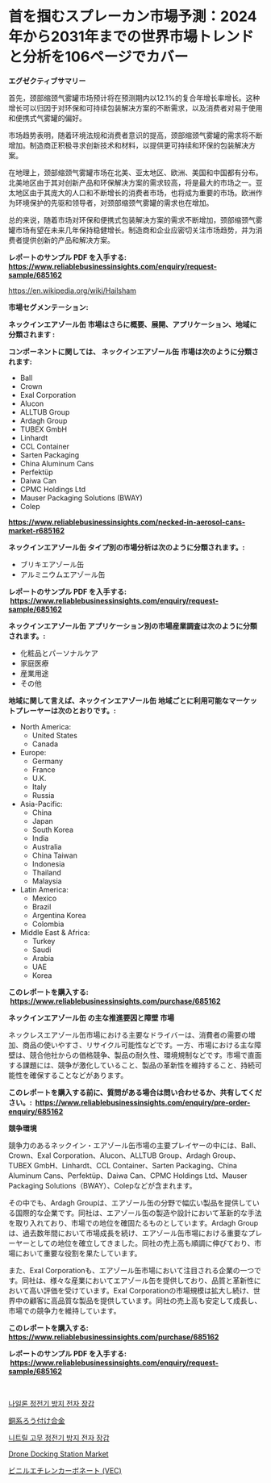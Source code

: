 <p><h1>首を掴むスプレーカン市場予測：2024年から2031年までの世界市場トレンドと分析を106ページでカバー</h1></p><p><strong>エグゼクティブサマリー</strong></p>
<p><p>首先，颈部缩颈气雾罐市场预计将在预测期内以12.1%的复合年增长率增长。这种增长可以归因于对环保和可持续包装解决方案的不断需求，以及消费者对易于使用和便携式气雾罐的偏好。</p><p>市场趋势表明，随着环境法规和消费者意识的提高，颈部缩颈气雾罐的需求将不断增加。制造商正积极寻求创新技术和材料，以提供更可持续和环保的包装解决方案。</p><p>在地理上，颈部缩颈气雾罐市场在北美、亚太地区、欧洲、美国和中国都有分布。北美地区由于其对创新产品和环保解决方案的需求较高，将是最大的市场之一。亚太地区由于其庞大的人口和不断增长的消费者市场，也将成为重要的市场。欧洲作为环境保护的先驱和领导者，对颈部缩颈气雾罐的需求也在增加。</p><p>总的来说，随着市场对环保和便携式包装解决方案的需求不断增加，颈部缩颈气雾罐市场有望在未来几年保持稳健增长。制造商和企业应密切关注市场趋势，并为消费者提供创新的产品和解决方案。</p></p>
<p><strong>レポートのサンプル PDF を入手する: <a href="https://www.reliablebusinessinsights.com/enquiry/request-sample/685162">https://www.reliablebusinessinsights.com/enquiry/request-sample/685162</a></strong></p>
<p><a href="https://en.wikipedia.org/wiki/Hailsham">https://en.wikipedia.org/wiki/Hailsham</a></p>
<p><strong>市場セグメンテーション:</strong></p>
<p><strong> ネックインエアゾール缶 市場はさらに概要、展開、アプリケーション、地域に分類されます :</strong></p>
<p><strong>コンポーネントに関しては、 ネックインエアゾール缶 市場は次のように分類されます: &nbsp;</strong></p>
<p><ul><li>Ball</li><li>Crown</li><li>Exal Corporation</li><li>Alucon</li><li>ALLTUB Group</li><li>Ardagh Group</li><li>TUBEX GmbH</li><li>Linhardt</li><li>CCL Container</li><li>Sarten Packaging</li><li>China Aluminum Cans</li><li>Perfektüp</li><li>Daiwa Can</li><li>CPMC Holdings Ltd</li><li>Mauser Packaging Solutions (BWAY)</li><li>Colep</li></ul></p>
<p><strong><a href="https://www.reliablebusinessinsights.com/necked-in-aerosol-cans-market-r685162">https://www.reliablebusinessinsights.com/necked-in-aerosol-cans-market-r685162</a></strong></p>
<p><strong> ネックインエアゾール缶 タイプ別の市場分析は次のように分類されます。:</strong></p>
<p><ul><li>ブリキエアゾール缶</li><li>アルミニウムエアゾール缶</li></ul></p>
<p><strong>レポートのサンプル PDF を入手する: &nbsp;<a href="https://www.reliablebusinessinsights.com/enquiry/request-sample/685162">https://www.reliablebusinessinsights.com/enquiry/request-sample/685162</a></strong></p>
<p><strong> ネックインエアゾール缶 アプリケーション別の市場産業調査は次のように分類されます。:</strong></p>
<p><ul><li>化粧品とパーソナルケア</li><li>家庭医療</li><li>産業用途</li><li>その他</li></ul></p>
<p><strong>地域に関して言えば、ネックインエアゾール缶 地域ごとに利用可能なマーケットプレーヤーは次のとおりです。:</strong></p>
<p><ul>
    <li>
        North America:
        <ul>
            <li>United States</li>
            <li>Canada</li>
        </ul>
    </li>
    <li>
        Europe:
        <ul>
            <li>Germany</li>
            <li>France</li>
            <li>U.K.</li>
            <li>Italy</li>
            <li>Russia</li>
        </ul>
    </li>
    <li>
        Asia-Pacific:
        <ul>
            <li>China</li>
            <li>Japan</li>
            <li>South Korea</li>
            <li>India</li>
            <li>Australia</li>
            <li>China Taiwan</li>
            <li>Indonesia</li>
            <li>Thailand</li>
            <li>Malaysia</li>
        </ul>
    </li>
    <li>
        Latin America:
        <ul>
            <li>Mexico</li>
            <li>Brazil</li>
            <li>Argentina Korea</li>
            <li>Colombia</li>
        </ul>
    </li>
    <li>
        Middle East & Africa:
        <ul>
            <li>Turkey</li>
            <li>Saudi</li>
            <li>Arabia</li>
            <li>UAE</li>
            <li>Korea</li>
        </ul>
    </li>
    </ul></p>
<p><strong>このレポートを購入する: &nbsp;<a href="https://www.reliablebusinessinsights.com/purchase/685162">https://www.reliablebusinessinsights.com/purchase/685162</a></strong></p>
<p><strong>ネックインエアゾール缶 の主な推進要因と障壁 市場</strong></p>
<p><p>ネックレスエアゾール缶市場における主要なドライバーは、消費者の需要の増加、商品の使いやすさ、リサイクル可能性などです。一方、市場における主な障壁は、競合他社からの価格競争、製品の耐久性、環境規制などです。市場で直面する課題には、競争が激化していること、製品の革新性を維持すること、持続可能性を確保することなどがあります。</p></p>
<p><strong>このレポートを購入する前に、質問がある場合は問い合わせるか、共有してください。:&nbsp; <a href="https://www.reliablebusinessinsights.com/enquiry/pre-order-enquiry/685162">https://www.reliablebusinessinsights.com/enquiry/pre-order-enquiry/685162</a></strong></p>
<p><strong>競争環境</strong></p>
<p><p>競争力のあるネックイン・エアゾール缶市場の主要プレイヤーの中には、Ball、Crown、Exal Corporation、Alucon、ALLTUB Group、Ardagh Group、TUBEX GmbH、Linhardt、CCL Container、Sarten Packaging、China Aluminum Cans、Perfektüp、Daiwa Can、CPMC Holdings Ltd、Mauser Packaging Solutions（BWAY）、Colepなどが含まれます。</p><p>その中でも、Ardagh Groupは、エアゾール缶の分野で幅広い製品を提供している国際的な企業です。同社は、エアゾール缶の製造や設計において革新的な手法を取り入れており、市場での地位を確固たるものとしています。Ardagh Groupは、過去数年間において市場成長を続け、エアゾール缶市場における重要なプレーヤーとしての地位を確立してきました。同社の売上高も順調に伸びており、市場において重要な役割を果たしています。</p><p>また、Exal Corporationも、エアゾール缶市場において注目される企業の一つです。同社は、様々な産業においてエアゾール缶を提供しており、品質と革新性において高い評価を受けています。Exal Corporationの市場規模は拡大し続け、世界中の顧客に高品質な製品を提供しています。同社の売上高も安定して成長し、市場での競争力を維持しています。</p></p>
<p><strong>このレポートを購入する: &nbsp; <a href="https://www.reliablebusinessinsights.com/purchase/685162">https://www.reliablebusinessinsights.com/purchase/685162</a></strong></p>
<p><strong>レポートのサンプル PDF を入手する: &nbsp;<a href="https://www.reliablebusinessinsights.com/enquiry/request-sample/685162">https://www.reliablebusinessinsights.com/enquiry/request-sample/685162</a></strong><strong></strong></p>
<p>&nbsp;</p>
<p><p><a href="https://github.com/Gregost89076vddcv/Market-Research-Report-List-1/blob/main/9364489177708.md">나일론 정전기 방지 전자 장갑</a></p><p><a href="https://github.com/RudyBoyer2017/Market-Research-Report-List-2/blob/main/8558678164718.md">銅系ろう付け合金</a></p><p><a href="https://github.com/dollarearner151/Market-Research-Report-List-1/blob/main/5022495177709.md">니트릴 고무 정전기 방지 전자 장갑</a></p><p><a href="https://github.com/lbird53714/Market-Research-Report-List-5/blob/main/drone-docking-station-market.md">Drone Docking Station Market</a></p><p><a href="https://github.com/MosesSpinka1914/Market-Research-Report-List-2/blob/main/1875930164717.md">ビニルエチレンカーボネート (VEC)</a></p></p>